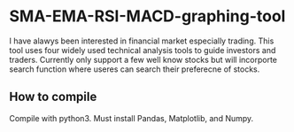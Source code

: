 # SMA-EMA-RSI-MACD-graphing-tool
I have alawys been interested in financial market especially trading. This tool uses four widely used technical analysis tools to guide investors and traders. Currently only support a few well know stocks but will incorporte search function where useres can search their preferecne of stocks. 

## How to compile
Compile with python3. Must install Pandas, Matplotlib, and Numpy. 


